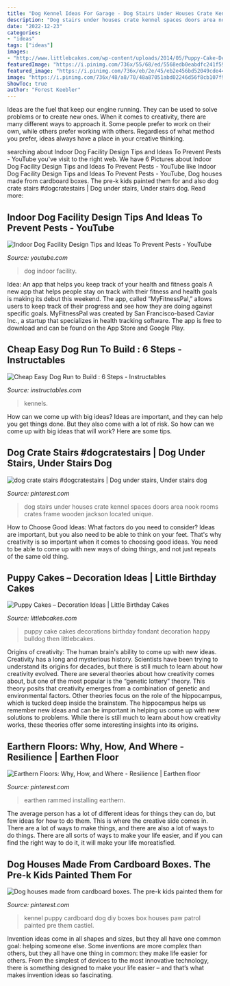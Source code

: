 ```yaml
---
title: "Dog Kennel Ideas For Garage - Dog Stairs Under Houses Crate Kennel Spaces Doors Area Nook Rooms Crates Frame Wooden Jackson Located Unique"
description: "Dog stairs under houses crate kennel spaces doors area nook rooms crates frame wooden jackson located unique"
date: "2022-12-23"
categories:
- "ideas"
tags: ["ideas"]
images:
- "http://www.littlebcakes.com/wp-content/uploads/2014/05/Puppy-Cake-Decorations.jpg"
featuredImage: "https://i.pinimg.com/736x/55/68/ed/5568edb0eabdfc241f592bc246eb6f80.jpg"
featured_image: "https://i.pinimg.com/736x/eb/2e/45/eb2e456bd52049cde4461aba3786cdd6.jpg"
image: "https://i.pinimg.com/736x/48/a8/70/48a87051abd02246d56f8cb107f93aed--puppy-kennel-puppy-party.jpg"
ShowToc: true
author: "Forest Keebler"
---
```



Ideas are the fuel that keep our engine running. They can be used to solve problems or to create new ones. When it comes to creativity, there are many different ways to approach it. Some people prefer to work on their own, while others prefer working with others. Regardless of what method you prefer, ideas always have a place in your creative thinking.

	

		
searching about Indoor Dog Facility Design Tips and Ideas To Prevent Pests - YouTube you've visit to the right web. We have 6 Pictures about Indoor Dog Facility Design Tips and Ideas To Prevent Pests - YouTube like Indoor Dog Facility Design Tips and Ideas To Prevent Pests - YouTube, Dog houses made from cardboard boxes. The pre-k kids painted them for and also dog crate stairs #dogcratestairs | Dog under stairs, Under stairs dog. Read more:
		
    
## Indoor Dog Facility Design Tips And Ideas To Prevent Pests - YouTube

<img loading=lazy src="https://i.ytimg.com/vi/468s-gUO7Bg/maxresdefault.jpg" onerror="this.onerror=null;this.src='https://tse2.mm.bing.net/th?id=OIP.zqzJ_Ra9lWx0WG-fT2eZPgHaEK&amp;pid=15.1';" alt="Indoor Dog Facility Design Tips and Ideas To Prevent Pests - YouTube">

_Source: youtube.com_

>dog indoor facility. 

	

Idea: An app that helps you keep track of your health and fitness goals
A new app that helps people stay on track with their fitness and health goals is making its debut this weekend. The app, called “MyFitnessPal,” allows users to keep track of their progress and see how they are doing against specific goals. MyFitnessPal was created by San Francisco-based Caviar Inc., a startup that specializes in health tracking software. The app is free to download and can be found on the App Store and Google Play.

    
## Cheap Easy Dog Run To Build : 6 Steps - Instructables

<img loading=lazy src="https://content.instructables.com/ORIG/FG5/GTGW/HV4D8WDI/FG5GTGWHV4D8WDI.jpg?frame=1&amp;width=2100" onerror="this.onerror=null;this.src='https://tse3.mm.bing.net/th?id=OIP.5CY4Bp28Xn7U7bPdukiIAgHaE6&amp;pid=15.1';" alt="Cheap Easy Dog Run to Build : 6 Steps - Instructables">

_Source: instructables.com_

>kennels. 

	

How can we come up with big ideas?
Ideas are important, and they can help you get things done. But they also come with a lot of risk. So how can we come up with big ideas that will work? Here are some tips.

    
## Dog Crate Stairs #dogcratestairs | Dog Under Stairs, Under Stairs Dog

<img loading=lazy src="https://i.pinimg.com/736x/eb/2e/45/eb2e456bd52049cde4461aba3786cdd6.jpg" onerror="this.onerror=null;this.src='https://tse2.mm.bing.net/th?id=OIP.Lwz5pAsRE2q2phSv_-3T3QHaJ3&amp;pid=15.1';" alt="dog crate stairs #dogcratestairs | Dog under stairs, Under stairs dog">

_Source: pinterest.com_

>dog stairs under houses crate kennel spaces doors area nook rooms crates frame wooden jackson located unique. 

	

How to Choose Good Ideas: What factors do you need to consider?
Ideas are important, but you also need to be able to think on your feet. That's why creativity is so important when it comes to choosing good ideas. You need to be able to come up with new ways of doing things, and not just repeats of the same old thing.

    
## Puppy Cakes – Decoration Ideas | Little Birthday Cakes

<img loading=lazy src="http://www.littlebcakes.com/wp-content/uploads/2014/05/Puppy-Cake-Decorations.jpg" onerror="this.onerror=null;this.src='https://tse2.mm.bing.net/th?id=OIP.Qn1NYaC8rFD3q_cd5h7PcwHaFj&amp;pid=15.1';" alt="Puppy Cakes – Decoration Ideas | Little Birthday Cakes">

_Source: littlebcakes.com_

>puppy cake cakes decorations birthday fondant decoration happy bulldog then littlebcakes. 

	

Origins of creativity: The human brain's ability to come up with new ideas.
Creativity has a long and mysterious history. Scientists have been trying to understand its origins for decades, but there is still much to learn about how creativity evolved. There are several theories about how creativity comes about, but one of the most popular is the “genetic lottery” theory. This theory posits that creativity emerges from a combination of genetic and environmental factors. Other theories focus on the role of the hippocampus, which is tucked deep inside the brainstem. The hippocampus helps us remember new ideas and can be important in helping us come up with new solutions to problems. While there is still much to learn about how creativity works, these theories offer some interesting insights into its origins.

    
## Earthern Floors: Why, How, And Where - Resilience | Earthen Floor

<img loading=lazy src="https://i.pinimg.com/736x/55/68/ed/5568edb0eabdfc241f592bc246eb6f80.jpg" onerror="this.onerror=null;this.src='https://tse2.mm.bing.net/th?id=OIP.Fky9dGPZVTRZqE-iy9KipwHaFj&amp;pid=15.1';" alt="Earthern Floors: Why, How, and Where - Resilience | Earthen floor">

_Source: pinterest.com_

>earthen rammed installing earthern. 

	

The average person has a lot of different ideas for things they can do, but few ideas for how to do them. This is where the creative side comes in. There are a lot of ways to make things, and there are also a lot of ways to do things. There are all sorts of ways to make your life easier, and if you can find the right way to do it, it will make your life moreatisfied.

    
## Dog Houses Made From Cardboard Boxes. The Pre-k Kids Painted Them For

<img loading=lazy src="https://i.pinimg.com/736x/48/a8/70/48a87051abd02246d56f8cb107f93aed--puppy-kennel-puppy-party.jpg" onerror="this.onerror=null;this.src='https://tse2.mm.bing.net/th?id=OIP.Mn-MbGU_VKmvPoF9gcwAAQHaFj&amp;pid=15.1';" alt="Dog houses made from cardboard boxes. The pre-k kids painted them for">

_Source: pinterest.com_

>kennel puppy cardboard dog diy boxes box houses paw patrol painted pre them castiel. 

	

Invention ideas come in all shapes and sizes, but they all have one common goal: helping someone else. Some inventions are more complex than others, but they all have one thing in common: they make life easier for others. From the simplest of devices to the most innovative technology, there is something designed to make your life easier – and that’s what makes invention ideas so fascinating.

